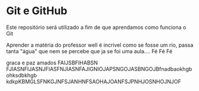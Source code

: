 # Git e GitHub

Este repositório será utilizado a fim de que aprendamos como funciona o Git

Aprender a matéria do professor well é incrivel como se fosse um rio, passa tanta "água"
que nem se percebe que ja se foi uma aula.... Fé Fé Fé



graca e paz amados
FAIJSBFIHABSN FJIASNFIJASNJFIASFNJIASNFAJIGNIOJAPSNGOJASBNGOJBfnadbaokhgbohksdbkhgb	kdkpKBMGLSFNKGJNFSJANHNFSAOHAJOANFSJPNHJOSNHOJNJOF
